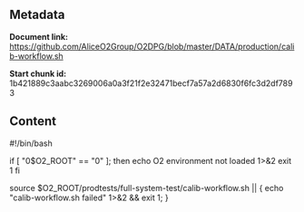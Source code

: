 ## Metadata

**Document link:** https://github.com/AliceO2Group/O2DPG/blob/master/DATA/production/calib-workflow.sh

**Start chunk id:** 1b421889c3aabc3269006a0a3f21f2e32471becf7a57a2d6830f6fc3d2df7893

## Content

#!/bin/bash

if [ "0$O2_ROOT" == "0" ]; then
    echo O2 environment not loaded 1>&2
    exit 1
fi

source $O2_ROOT/prodtests/full-system-test/calib-workflow.sh || { echo "calib-workflow.sh failed" 1>&2 && exit 1; }